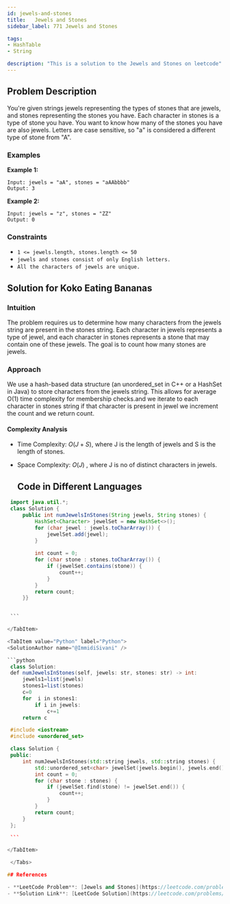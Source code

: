 ```yaml
---
id: jewels-and-stones
title:   Jewels and Stones
sidebar_label: 771 Jewels and Stones

tags:
- HashTable
- String

description: "This is a solution to the Jewels and Stones on leetcode"
---
```


## Problem Description
You're given strings jewels representing the types of stones that are jewels, and stones representing the stones you have. Each character in stones is a type of stone you have. You want to know how many of the stones you have are also jewels.
Letters are case sensitive, so "a" is considered a different type of stone from "A".

 
### Examples

**Example 1:**
```
Input: jewels = "aA", stones = "aAAbbbb"
Output: 3
```

**Example 2:**
```
Input: jewels = "z", stones = "ZZ"
Output: 0

```



### Constraints
- `1 <= jewels.length, stones.length <= 50`
- `jewels and stones consist of only English letters.`
- `All the characters of jewels are unique.`


## Solution for Koko Eating Bananas
### Intuition
The problem requires us to determine how many characters from the jewels string are present in the stones string. Each character in jewels represents a type of jewel, and each character in stones represents a stone that may contain one of these jewels. The goal is to count how many stones are jewels.

### Approach
We use a hash-based data structure (an unordered_set in C++ or a HashSet in Java) to store characters from the jewels string. This allows for average O(1) time complexity for membership checks.and we iterate to each character in stones string if that character is present in jewel we increment the count and we return count.


#### Complexity Analysis

 - Time Complexity: $O(J+S)$, where J is the length of jewels and S is the length of stones.
 - Space Complexity: $O(J)$ , where J is no of distinct characters in jewels.

    ## Code in Different Languages

    <Tabs>

  <TabItem value="Java" label="Java">
  <SolutionAuthor name="@ImmidiSivani" />

   ```java
    import java.util.*;
    class Solution {
        public int numJewelsInStones(String jewels, String stones) {
            HashSet<Character> jewelSet = new HashSet<>();
            for (char jewel : jewels.toCharArray()) {
                jewelSet.add(jewel);
            }
            
            int count = 0;
            for (char stone : stones.toCharArray()) {
                if (jewelSet.contains(stone)) {
                    count++;
                }
            }
            return count;
        }}
        
  
    ```

  </TabItem>

  <TabItem value="Python" label="Python">
  <SolutionAuthor name="@ImmidiSivani" /> 

   ```python
    class Solution:
    def numJewelsInStones(self, jewels: str, stones: str) -> int:
        jewels1=list(jewels)
        stones1=list(stones)
        c=0
        for  i in stones1:
            if i in jewels:
                c+=1
        return c

   ```

  </TabItem>

  <TabItem value="c++" label="c++">
  <SolutionAuthor name="@ImmidiSivani" />

   ```c++
    #include <iostream>
    #include <unordered_set>

    class Solution {
    public:
        int numJewelsInStones(std::string jewels, std::string stones) {
            std::unordered_set<char> jewelSet(jewels.begin(), jewels.end());
            int count = 0;
            for (char stone : stones) {
                if (jewelSet.find(stone) != jewelSet.end()) {
                    count++;
                }
            }
            return count;
        }
    };
   
    ```

  </TabItem>

    </Tabs>

## References

- **LeetCode Problem**: [Jewels and Stones](https://leetcode.com/problems/jewels-and-stones/solutions/)
- **Solution Link**: [LeetCode Solution](https://leetcode.com/problems/jewels-and-stones/post-solution/?submissionId=1279731526) 